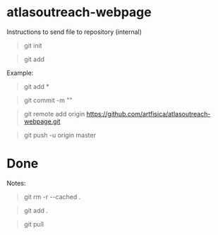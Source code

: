# atlasoutreach-webpage

Instructions to send file to repository (internal)

> git init

> git add <file>

Example:
> git add *

> git commit -m "<Comments>"

> git remote add origin https://github.com/artfisica/atlasoutreach-webpage.git

> git push -u origin master

# Done

Notes:

> git rm -r --cached . 

> git add .

> git pull
